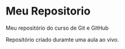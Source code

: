 # Meu Repositorio
 Meu repositório do curso de Git e GitHub

 Repositório criado duramte uma aula ao vivo.
